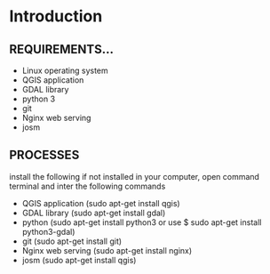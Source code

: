 # Introduction

## REQUIREMENTS…
- Linux operating system 
- QGIS application 
- GDAL  library
- python 3 
- git 
- Nginx web serving
- josm 


## PROCESSES
install the following if not installed in your computer, open command terminal and inter the following commands

- QGIS application (sudo apt-get install qgis)
- GDAL library (sudo apt-get install gdal)
- python (sudo apt-get install python3 or use $ sudo apt-get install python3-gdal)
- git (sudo apt-get install git)
- Nginx web serving (sudo apt-get install nginx)
- josm (sudo apt-get install qgis)

